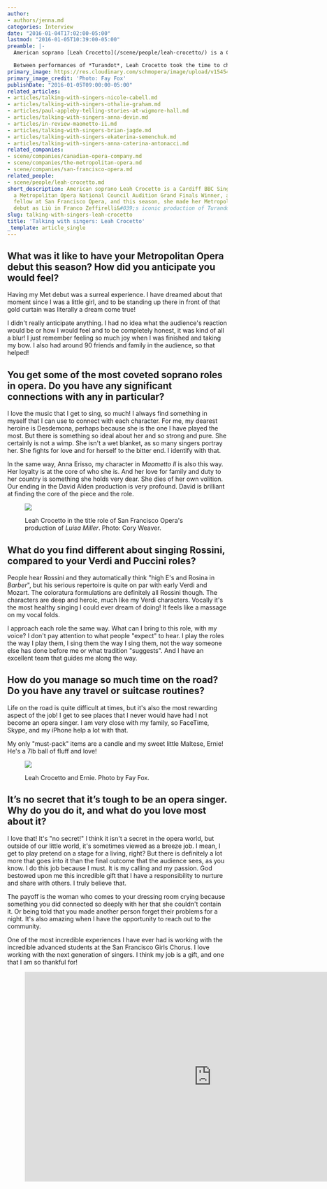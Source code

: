 ```yaml
---
author:
- authors/jenna.md
categories: Interview
date: "2016-01-04T17:02:00-05:00"
lastmod: "2016-01-05T10:39:00-05:00"
preamble: |-
  American soprano [Leah Crocetto](/scene/people/leah-crocetto/) is a Cardiff BBC Singer of the World (2011), a Metropolitan Opera National Council Audition Grand Finals Winner (2010), a former Adler fellow at San Francisco Opera, and this season, she made her [Metropolitan Opera](/scene/companies/the-metropolitan-opera/) debut as Liù in Franco Zeffirelli's iconic production of *Turandot*. In the spring, she heads to the [Canadian Opera Company](/scene/companies/canadian-opera-company/) to sing Anna in Rossini's *Maometto II*, a role she's reprising in David Alden's production, originally at [Santa Fe Opera in 2012](http://www.nytimes.com/2012/07/31/arts/music/a-rossini-masterwork-ahead-of-its-time.html).

  Between performances of *Turandot*, Leah Crocetto took the time to chat about singing Rossini, traveling a whole lot, and how all the hard work pays off.
primary_image: https://res.cloudinary.com/schmopera/image/upload/v1545409169/media/webhook-uploads/1451944928176/2016-01-05---Leah-Crocetto.jpg.jpg
primary_image_credit: 'Photo: Fay Fox'
publishDate: "2016-01-05T09:00:00-05:00"
related_articles:
- articles/talking-with-singers-nicole-cabell.md
- articles/talking-with-singers-othalie-graham.md
- articles/paul-appleby-telling-stories-at-wigmore-hall.md
- articles/talking-with-singers-anna-devin.md
- articles/in-review-maometto-ii.md
- articles/talking-with-singers-brian-jagde.md
- articles/talking-with-singers-ekaterina-semenchuk.md
- articles/talking-with-singers-anna-caterina-antonacci.md
related_companies:
- scene/companies/canadian-opera-company.md
- scene/companies/the-metropolitan-opera.md
- scene/companies/san-francisco-opera.md
related_people:
- scene/people/leah-crocetto.md
short_description: American soprano Leah Crocetto is a Cardiff BBC Singer of the World,
  a Metropolitan Opera National Council Audition Grand Finals Winner, a former Adler
  fellow at San Francisco Opera, and this season, she made her Metropolitan Opera
  debut as Liù in Franco Zeffirelli&#039;s iconic production of Turandot.
slug: talking-with-singers-leah-crocetto
title: 'Talking with singers: Leah Crocetto'
_template: article_single
---
```


## What was it like to have your Metropolitan Opera debut this season? How did you anticipate you would feel? 

Having my Met debut was a surreal experience. I have dreamed about that moment since I was a little girl, and to be standing up there in front of that gold curtain was literally a dream come true!

I didn't really anticipate anything. I had no idea what the audience's reaction would be or how I would feel and to be completely honest, it was kind of all a blur! I just remember feeling so much joy when I was finished and taking my bow. I also had around 90 friends and family in the audience, so that helped!

## You get some of the most coveted soprano roles in opera. Do you have any significant connections with any in particular?

I love the music that I get to sing, so much! I always find something in myself that I can use to connect with each character. For me, my dearest heroine is Desdemona, perhaps because she is the one I have played the most. But there is something so ideal about her and so strong and pure. She certainly is not a wimp. She isn't a wet blanket, as so many singers portray her. She fights for love and for herself to the bitter end. I identify with that.

In the same way, Anna Erisso, my character in *Maometto II* is also this way. Her loyalty is at the core of who she is. And her love for family and duty to her country is something she holds very dear. She dies of her own volition. Our ending in the David Alden production is very profound. David is brilliant at finding the core of the piece and the role.

<figure data-type="image">

![](https://res.cloudinary.com/schmopera/image/upload/v1545409169/media/webhook-uploads/1451952562323/San-Francisco-Opera-Luisa-Miller-Image---Cory-Weaver---Resized.jpg.jpg)<figcaption>Leah Crocetto in the title role of San Francisco Opera's production of *Luisa Miller*. Photo: Cory Weaver.</figcaption>
</figure>

## What do you find different about singing Rossini, compared to your Verdi and Puccini roles?

People hear Rossini and they automatically think "high E's and Rosina in *Barber*", but his serious repertoire is quite on par with early Verdi and Mozart. The coloratura formulations are definitely all Rossini though. The characters are deep and heroic, much like my Verdi characters. Vocally it's the most healthy singing I could ever dream of doing! It feels like a massage on my vocal folds. 

I approach each role the same way. What can I bring to this role, with my voice? I don't pay attention to what people "expect" to hear. I play the roles the way I play them, I sing them the way I sing them, not the way someone else has done before me or what tradition "suggests". And I have an excellent team that guides me along the way.

## How do you manage so much time on the road? Do you have any travel or suitcase routines?

Life on the road is quite difficult at times, but it's also the most rewarding aspect of the job! I get to see places that I never would have had I not become an opera singer. I am very close with my family, so FaceTime, Skype, and my iPhone help a lot with that. 

My only "must-pack" items are a candle and my sweet little Maltese, Ernie! He's a 7lb ball of fluff and love!

<figure data-type="image">

![](https://res.cloudinary.com/schmopera/image/upload/v1545409169/media/webhook-uploads/1451952488060/Leah-Crocetto-and-Ernie---Image-by-Fay-Fox---Resized.jpg.jpg)<figcaption>Leah Crocetto and Ernie. Photo by Fay Fox.</figcaption>
</figure>

## It’s no secret that it’s tough to be an opera singer. Why do you do it, and what do you love most about it?

I love that! It's "no secret!" I think it isn't a secret in the opera world, but outside of our little world, it's sometimes viewed as a breeze job. I mean, I get to play pretend on a stage for a living, right? But there is definitely a lot more that goes into it than the final outcome that the audience sees, as you know. 
I do this job because I must. It is my calling and my passion. God bestowed upon me this incredible gift that I have a responsibility to nurture and share with others. I truly believe that. 

The payoff is the woman who comes to your dressing room crying because something you did connected so deeply with her that she couldn't contain it. Or being told that you made another person forget their problems for a night. It's also amazing when I have the opportunity to reach out to the community. 

One of the most incredible experiences I have ever had is working with the incredible advanced students at the San Francisco Girls Chorus. I love working with the next generation of singers. I think my job is a gift, and one that I am so thankful for! 

<figure data-type="video">
<iframe width="854" height="480" src="https://www.youtube.com/embed/p5fZG0LZqvw" frameborder="0" allowfullscreen></iframe>
</figure>
